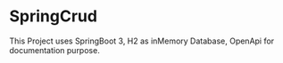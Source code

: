 # SpringCrud

This Project uses SpringBoot 3, H2 as inMemory Database, OpenApi for documentation purpose.
